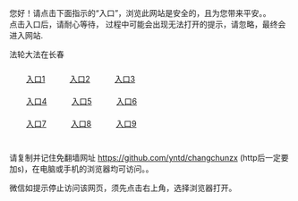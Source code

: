 您好！请点击下面指示的“入口”，浏览此网站是安全的，且为您带来平安。。 <br/>
点击入口后，请耐心等待， 过程中可能会出现无法打开的提示，请忽略，最终会进入网站. </br>

法轮大法在长春<br/>
<div style="padding:10px"><a style="margin:20px" target="_blank" href="https://d258qq6m9knpl5.cloudfront.net/2Qpsp?imtvww" id="ccLink1" rel="nofollow">入口1</a> <a target="_blank" style="margin:20px" href="https://d33l7470sp2je9.cloudfront.net/2Qpsp?pbnqt" id="ccLink2" rel="nofollow">入口2</a> <a style="margin:20px" target="_blank" href="https://d19xchvv8g846d.cloudfront.net/2Qpsp?wdyefcjo" id="ccLink3" rel="nofollow">入口3</a></div>

<div style="padding:10px" ><a style="margin:20px" target="_blank" href="https://d258qq6m9knpl5.cloudfront.net/2Qpsp?imtvww" id="ccLink4" rel="nofollow">入口4</a> <a style="margin:20px" href="https://d33l7470sp2je9.cloudfront.net/2Qpsp?pbnqt" target="_blank" id="ccLink5" rel="nofollow">入口5</a> <a style="margin:20px" href="https://d19xchvv8g846d.cloudfront.net/2Qpsp?wdyefcjo" target="_blank" id="ccLink6" rel="nofollow">入口6</a></div>

<div style="padding:10px"><a style="margin:20px" target="_blank" href="https://d258qq6m9knpl5.cloudfront.net/2Qpsp?imtvww" id="ccLink7" rel="nofollow">入口7</a> <a style="margin:20px" href="https://d33l7470sp2je9.cloudfront.net/2Qpsp?pbnqt" target="_blank" id="ccLink8" rel="nofollow">入口8</a> <a style="margin:20px" target="_blank" href="https://d19xchvv8g846d.cloudfront.net/2Qpsp?wdyefcjo" id="ccLink9" rel="nofollow">入口9</a></div>

<br/>



请复制并记住免翻墙网址 https://github.com/yntd/changchunzx (http后一定要加s)，在电脑或手机的浏览器均可访问。。<br/>

微信如提示停止访问该网页，须先点击右上角，选择浏览器打开。
